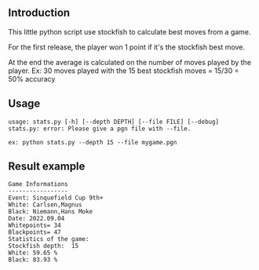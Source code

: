 Introduction
------------

This little python script use stockfish to calculate best moves from a game.

For the first release, the player won 1 point if it's the stockfish best move.

At the end the average is calculated on the number of moves played by the player. Ex: 30 moves played with the 15 best stockfish moves = 15/30 = 50% accuracy



Usage
-----

```
usage: stats.py [-h] [--depth DEPTH] [--file FILE] [--debug]
stats.py: error: Please give a pgn file with --file.

ex: python stats.py --depth 15 --file mygame.pgn
```
Result example
--------------

```
Game Informations
-----------------
Event: Sinquefield Cup 9th+
White: Carlsen,Magnus
Black: Niemann,Hans Moke
Date: 2022.09.04
Whitepoints= 34
Blackpoints= 47
Statistics of the game:
Stockfish depth:  15
White: 59.65 %
Black: 83.93 %
```
